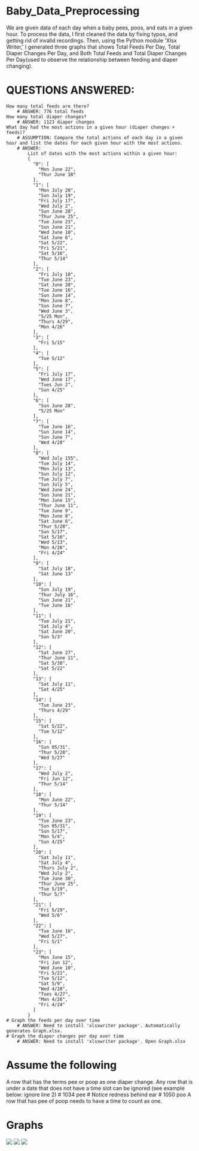 # Baby_Data_Preprocessing
We are given data of each day when a baby pees, poos, and eats in a given hour. To process the data, I first cleaned the data by fixing typos, and getting rid of invalid 
recordings. Then, using the Python module 'Xlsx Writer,' I generated three graphs that shows Total Feeds Per Day, Total Diaper Changes Per Day, and Both Total Feeds and Total Diaper Changes Per Day(used to observe the relationship between feeding and diaper changing).

# QUESTIONS ANSWERED:
    How many total feeds are there?
        # ANSWER: 776 total feeds
    How many total diaper changes?
        # ANSWER: 1123 diaper changes
    What day had the most actions in a given hour (diaper changes + feeds)?
        # ASSUMPTION: Compare the total actions of each day in a given hour and list the dates for each given hour with the most actions.
        # ANSWER:
            List of dates with the most actions within a given hour:                            
            {                                         
              "0": [                                  
                "Mon June 22",                        
                "Thur June 18"                        
              ],                                      
              "1": [                                  
                "Mon July 20",                        
                "Sun July 19",                        
                "Fri July 17",                        
                "Wed July 2",                         
                "Sun June 28",                        
                "Thur June 25",                       
                "Tue June 23",                        
                "Sun June 21",                        
                "Wed June 10",                        
                "Sat June 6",                         
                "Sat 5/22",                           
                "Fri 5/21",                           
                "Sat 5/16",                           
                "Thur 5/14"                           
              ],                                      
              "2": [                                  
                "Fri July 10",                        
                "Tue June 23",                        
                "Sat June 20",                        
                "Tue June 16",                        
                "Sun June 14",                        
                "Mon June 8",                         
                "Sun June 7",                         
                "Wed June 3",                         
                "5/25 Mon",                           
                "Thurs 4/29",                         
                "Mon 4/26"                            
              ],                                      
              "3": [                                  
                "Fri 5/15"                            
              ],                                      
              "4": [                                  
                "Tue 5/12"                            
              ],                                      
              "5": [                                  
                "Fri July 17",                        
                "Wed June 17",                        
                "Tues Jun 2",                         
                "Sun 4/25"                            
              ],                                      
              "6": [                                  
                "Sun June 28",                        
                "5/25 Mon"                            
              ],                                      
              "7": [                                  
                "Tue June 16",                        
                "Sun June 14",                        
                "Sun June 7",                         
                "Wed 4/28"                            
              ],                                      
              "8": [                                  
                "Wed July 155",                       
                "Tue July 14",                        
                "Mon July 13",                        
                "Sun July 12",                        
                "Tue July 7",                         
                "Sun July 5",                         
                "Wed June 24",                        
                "Sun June 21",                        
                "Mon June 15",                        
                "Thur June 11",                       
                "Tue June 9",                         
                "Mon June 8",                         
                "Sat June 6",                         
                "Thur 5/28",                          
                "Sun 5/17",                           
                "Sat 5/16",                           
                "Wed 5/13",                           
                "Mon 4/26",                           
                "Fri 4/24"                            
              ],                                      
              "9": [                                  
                "Sat July 18",                        
                "Sat June 13"                         
              ],                                      
              "10": [                                 
                "Sun July 19",                        
                "Thur July 16",                       
                "Sun June 21",                        
                "Tue June 16"                         
              ],                                      
              "11": [                                 
                "Tue July 21",                        
                "Sat July 4",                         
                "Sat June 20",                        
                "Sun 5/3"                             
              ],                                      
              "12": [                                 
                "Sat June 27",                        
                "Thur June 11",                       
                "Sat 5/30",                           
                "Sat 5/22"                            
              ],                                      
              "13": [                                 
                "Sat July 11",                        
                "Sat 4/25"                            
              ],                                      
              "14": [                                 
                "Tue June 23",                        
                "Thurs 4/29"                          
              ],                                      
              "15": [                                 
                "Sat 5/22",                           
                "Tue 5/12"                            
              ],                                      
              "16": [                                 
                "Sun 05/31",                          
                "Thur 5/28",                          
                "Wed 5/27"                            
              ],                                      
              "17": [                                 
                "Wed July 2",                         
                "Fri Jun 12",                         
                "Thur 5/14"                           
              ],                                      
              "18": [                                 
                "Mon June 22",                        
                "Thur 5/14"                           
              ],                                      
              "19": [                                 
                "Tue June 23",                        
                "Sun 05/31",                          
                "Sun 5/17",                           
                "Mon 5/4",                            
                "Sun 4/25"                            
              ],                                      
              "20": [                                 
                "Sat July 11",                        
                "Sat July 4",                         
                "Thurs July 2",                       
                "Wed July 2",                         
                "Tue June 30",                        
                "Thur June 25",                       
                "Tue 5/19",                           
                "Thur 5/7"                            
              ],                                      
              "21": [                                 
                "Fri 5/29",                           
                "Wed 5/6"                             
              ],                                      
              "22": [                                 
                "Tue June 16",                        
                "Wed 5/27",                           
                "Fri 5/1"                             
              ],                                      
              "23": [                                 
                "Mon June 15",                        
                "Fri Jun 12",                         
                "Wed June 10",                        
                "Fri 5/21",                           
                "Tue 5/12",                           
                "Sat 5/9",                            
                "Wed 4/28",                           
                "Tues 4/27",                          
                "Mon 4/26",                           
                "Fri 4/24"                            
              ]                                       
            } 
    # Graph the feeds per day over time
        # ANSWER: Need to install 'xlsxwriter package'. Automatically generates Graph.xlsx. 
    # Graph the diaper changes per day over time
        # ANSWER: Need to install 'xlsxwriter package'. Open Graph.xlsx 

# Assume the following
A row that has the terms pee or poop as one diaper change.
Any row that is under a date that does not have a time slot can be ignored (see example below: ignore line 2)
    # 1034 pee
    # Notice redness behind ear
    # 1050 poo
A row that has pee of poop needs to have a time to count as one.

# Graphs
<img src=“https://github.com/KrisKasprzak/ILI9341_t3_controls”>
<img src=“https://github.com/KrisKasprzak/ILI9341_t3_controls”>
<img src=“https://github.com/KrisKasprzak/ILI9341_t3_controls”>

